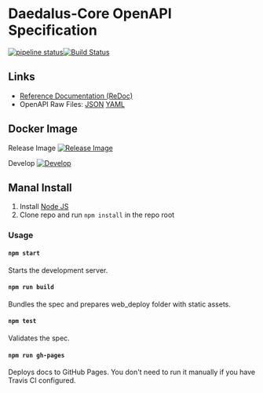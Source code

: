 # Daedalus-Core OpenAPI Specification
[![pipeline status](https://git.daedalus-project.io/docs/Daedalus-Core-Docs/badges/master/pipeline.svg)](https://git.daedalus-project.io/docs/Daedalus-Core-Docs/commits/master)[![Build Status](https://travis-ci.org/daedalusproject/Daedalus-Core-Docs.svg?branch=master)](https://travis-ci.org/daedalusproject/Daedalus-Core-Docs)

## Links

- [Reference Documentation (ReDoc)](https://daedalusproject.github.io/Daedalus-Core-Docs/)
- OpenAPI Raw Files: [JSON](https://daedalusproject.github.io/Daedalus-Core-Docs/openapi.json) [YAML](https://daedalusproject.github.io/Daedalus-Core-Docs/openapi.yaml)

## Docker Image

Release Image [![Release Image](https://img.shields.io/badge/docker-latest-blue.svg)](https://hub.docker.com/r/daedalusproject/daedalus-core-docs)

Develop [![Develop](https://img.shields.io/badge/docker-latest-yellow.svg)](https://hub.docker.com/r/daedalusproject/daedalus-core-docs-develop)

## Manal Install

1. Install [Node JS](https://nodejs.org/)
2. Clone repo and run `npm install` in the repo root

### Usage

#### `npm start`
Starts the development server.

#### `npm run build`
Bundles the spec and prepares web_deploy folder with static assets.

#### `npm test`
Validates the spec.

#### `npm run gh-pages`
Deploys docs to GitHub Pages. You don't need to run it manually if you have Travis CI configured.
